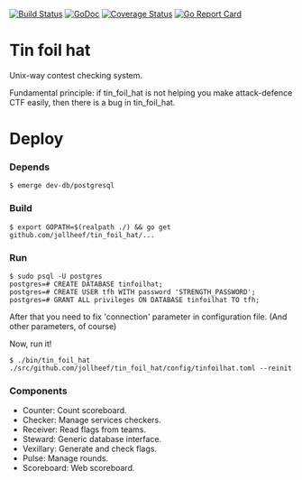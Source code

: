 [![Build Status](https://travis-ci.org/jollheef/tin_foil_hat.svg?branch=master)](https://travis-ci.org/jollheef/tin_foil_hat)
[![GoDoc](https://godoc.org/github.com/jollheef/tin_foil_hat?status.svg)](http://godoc.org/github.com/jollheef/tin_foil_hat)
[![Coverage Status](https://coveralls.io/repos/jollheef/tin_foil_hat/badge.svg?branch=master&service=github)](https://coveralls.io/github/jollheef/tin_foil_hat?branch=master)
[![Go Report Card](http://goreportcard.com/badge/jollheef/tin_foil_hat)](http://goreportcard.com/report/jollheef/tin_foil_hat)

# Tin foil hat
Unix-way contest checking system.

Fundamental principle: if tin_foil_hat is not helping you make attack-defence CTF easily, then there is a bug in tin_foil_hat.

# Deploy

### Depends

    $ emerge dev-db/postgresql

### Build

    $ export GOPATH=$(realpath ./) && go get github.com/jollheef/tin_foil_hat/...

### Run

    $ sudo psql -U postgres
    postgres=# CREATE DATABASE tinfoilhat;
    postgres=# CREATE USER tfh WITH password 'STRENGTH_PASSWORD';
    postgres=# GRANT ALL privileges ON DATABASE tinfoilhat TO tfh;

After that you need to fix 'connection' parameter in configuration file.
(And other parameters, of course)

Now, run it!

    $ ./bin/tin_foil_hat ./src/github.com/jollheef/tin_foil_hat/config/tinfoilhat.toml --reinit

### Components
* Counter: Count scoreboard.
* Checker: Manage services checkers.
* Receiver: Read flags from teams.
* Steward: Generic database interface.
* Vexillary: Generate and check flags.
* Pulse: Manage rounds.
* Scoreboard: Web scoreboard.
